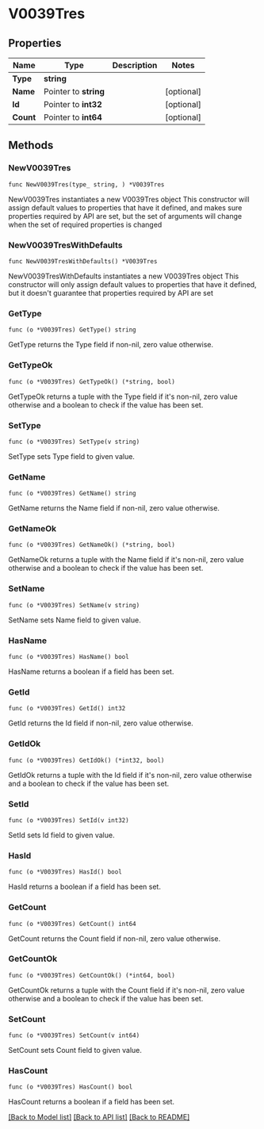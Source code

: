 # V0039Tres

## Properties

Name | Type | Description | Notes
------------ | ------------- | ------------- | -------------
**Type** | **string** |  | 
**Name** | Pointer to **string** |  | [optional] 
**Id** | Pointer to **int32** |  | [optional] 
**Count** | Pointer to **int64** |  | [optional] 

## Methods

### NewV0039Tres

`func NewV0039Tres(type_ string, ) *V0039Tres`

NewV0039Tres instantiates a new V0039Tres object
This constructor will assign default values to properties that have it defined,
and makes sure properties required by API are set, but the set of arguments
will change when the set of required properties is changed

### NewV0039TresWithDefaults

`func NewV0039TresWithDefaults() *V0039Tres`

NewV0039TresWithDefaults instantiates a new V0039Tres object
This constructor will only assign default values to properties that have it defined,
but it doesn't guarantee that properties required by API are set

### GetType

`func (o *V0039Tres) GetType() string`

GetType returns the Type field if non-nil, zero value otherwise.

### GetTypeOk

`func (o *V0039Tres) GetTypeOk() (*string, bool)`

GetTypeOk returns a tuple with the Type field if it's non-nil, zero value otherwise
and a boolean to check if the value has been set.

### SetType

`func (o *V0039Tres) SetType(v string)`

SetType sets Type field to given value.


### GetName

`func (o *V0039Tres) GetName() string`

GetName returns the Name field if non-nil, zero value otherwise.

### GetNameOk

`func (o *V0039Tres) GetNameOk() (*string, bool)`

GetNameOk returns a tuple with the Name field if it's non-nil, zero value otherwise
and a boolean to check if the value has been set.

### SetName

`func (o *V0039Tres) SetName(v string)`

SetName sets Name field to given value.

### HasName

`func (o *V0039Tres) HasName() bool`

HasName returns a boolean if a field has been set.

### GetId

`func (o *V0039Tres) GetId() int32`

GetId returns the Id field if non-nil, zero value otherwise.

### GetIdOk

`func (o *V0039Tres) GetIdOk() (*int32, bool)`

GetIdOk returns a tuple with the Id field if it's non-nil, zero value otherwise
and a boolean to check if the value has been set.

### SetId

`func (o *V0039Tres) SetId(v int32)`

SetId sets Id field to given value.

### HasId

`func (o *V0039Tres) HasId() bool`

HasId returns a boolean if a field has been set.

### GetCount

`func (o *V0039Tres) GetCount() int64`

GetCount returns the Count field if non-nil, zero value otherwise.

### GetCountOk

`func (o *V0039Tres) GetCountOk() (*int64, bool)`

GetCountOk returns a tuple with the Count field if it's non-nil, zero value otherwise
and a boolean to check if the value has been set.

### SetCount

`func (o *V0039Tres) SetCount(v int64)`

SetCount sets Count field to given value.

### HasCount

`func (o *V0039Tres) HasCount() bool`

HasCount returns a boolean if a field has been set.


[[Back to Model list]](../README.md#documentation-for-models) [[Back to API list]](../README.md#documentation-for-api-endpoints) [[Back to README]](../README.md)


